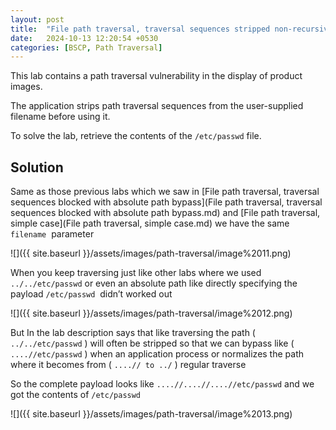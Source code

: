 ```yaml
---
layout: post
title:  "File path traversal, traversal sequences stripped non-recursively"
date:   2024-10-13 12:20:54 +0530
categories: [BSCP, Path Traversal]
---
```

  

This lab contains a path traversal vulnerability in the display of product images.

The application strips path traversal sequences from the user-supplied filename before using it.

To solve the lab, retrieve the contents of the `/etc/passwd` file.

  

## Solution 

  

Same as those previous labs which we saw in [File path traversal, traversal sequences blocked with absolute path bypass](File path traversal, traversal sequences blocked with absolute path bypass.md) and [File path traversal, simple case](File path traversal, simple case.md) we have the same `filename`  parameter 

  

![]({{ site.baseurl }}/assets/images/path-traversal/image%2011.png)  

  

When you keep traversing just like other labs where we used `../../etc/passwd` or even an absolute path like directly specifying the payload `/etc/passwd`  didn’t worked out 

  

![]({{ site.baseurl }}/assets/images/path-traversal/image%2012.png)  

  

But In the lab description says that like traversing the path ( `../../etc/passwd` ) will often be stripped so that we can bypass like ( `....//etc/passwd` ) when an application process or normalizes the path where it becomes from ( `....// to ../` ) regular traverse 

  

So the complete payload looks like `....//....//....//etc/passwd` and we got the contents of `/etc/passwd` 

  

![]({{ site.baseurl }}/assets/images/path-traversal/image%2013.png)